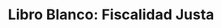 ---
title: 'Libro Blanco: Fiscalidad Justa'
description: 'España y la construcción de fiscalidad justa para el desarrollo'
link: /documentos/101111-Informe-CIECODE-Fiscalidad-Justa.pdf
tags:
    - coherencia-de-politicas
    - libro-blanco-del-desarrollo
---